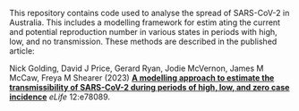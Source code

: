 This repository contains code used to analyse the spread of SARS-CoV-2 in Australia. This includes a modelling framework for estim
ating the current and potential reproduction number in various states in periods with high, low, and no transmission. These methods are described in the published article:

Nick Golding, David J Price, Gerard Ryan, Jodie McVernon, James M McCaw, Freya M Shearer (2023) **[A modelling approach to estimate the transmissibility of SARS-CoV-2 during periods of high, low, and zero case incidence](https://doi.org/10.7554/eLife.78089)** *eLife* 12:e78089.
